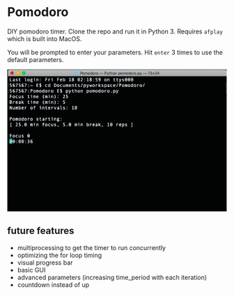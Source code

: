 # Pomodoro
DIY pomodoro timer. Clone the repo and run it in Python 3. Requires `afplay` which is built into MacOS. 

You will be prompted to enter your parameters. Hit `enter` 3 times to use the default parameters.

![](screenshot.png)



## future features

- multiprocessing to get the timer to run concurrently
- optimizing the for loop timing
- visual progress bar
- basic GUI
- advanced parameters (increasing time_period with each iteration)
- countdown instead of up
